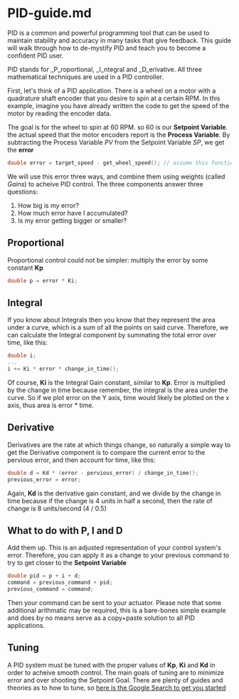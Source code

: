 # PID-guide.md

PID is a common and powerful programming tool that can be used to maintain stability and accuracy in many tasks that give feedback. This guide will walk through how to de-mystify PID and teach you to become a confident PID user.

PID stands for _P_roportional, _I_ntegral and _D_erivative. All three mathematical techniques are used in a PID controller.

First, let's think of a PID application. There is a wheel on a motor with a quadrature shaft encoder that you desire to spin at a certain RPM. In this example, imagine you have already written the code to get the speed of the motor by reading the encoder data.

The goal is for the wheel to spin at 60 RPM. so 60 is our **Setpoint Variable**. the actual speed that the motor encoders report is the **Process Variable**. By subtracting the Process Variable _PV_ from the Setpoint Variable _SP_, we get the **error**

```c++
double error = target_speed - get_wheel_speed(); // assume this function has been written and returns motor speed in RPM
```

We will use this error three ways, and combine them using weights (called _Gains_) to acheive PID control. The three components answer three questions:

1. How big is my error?
2. How much error have I accumulated?
3. Is my error getting bigger or smaller?

## Proportional

Proportional control could not be simpler: multiply the error by some constant **Kp**

```c++
double p = error * Ki;
```

## Integral

If you know about Integrals then you know that they represent the area under a curve, which is a sum of all the points on said curve. Therefore, we can calculate the Integral component by summating the total error over time, like this:

```C++
double i;
...
i += Ki * error * change_in_time();
```

Of course, **Ki** is the Integral Gain constant, similar to **Kp**. Error is multiplied by the change in time because remember, the integral is the area under the curve. So if we plot error on the Y axis, time would likely be plotted on the x axis, thus area is error \* time.

## Derivative

Derivatives are the rate at which things change, so naturally a simple way to get the Derivative component is to compare the current error to the pervious error, and then account for time, like this:

```C++
double d = Kd * (error - pervious_error) / change_in_time();
previous_error = error;
```

Again, **Kd** is the derivative gain constant, and we divide by the change in time because if the change is 4 units in half a second, then the rate of change is 8 units/second (4 / 0.5)

## What to do with P, I and D

Add them up. This is an adjusted representation of your control system's error. Therefore, you can apply it as a change to your previous command to try to get closer to the **Setpoint Variable**

```c++
double pid = p + i + d;
command = previous_command + pid;
previous_command = command;
```

Then your command can be sent to your actuator. Please note that some additional arithmatic may be required, this is a bare-bones simple example and does by no means serve as a copy+paste solution to all PID applications.

## Tuning

A PID system must be tuned with the proper values of **Kp**, **Ki** and **Kd** in order to acheive smooth control. The main goals of tuning are to minimize error and over shooting the Setpoint Goal. There are plenty of guides and theories as to how to tune, so [here is the Google Search to get you started](https://www.google.com/search?sxsrf=ALeKk03hzusA-DgWl--WkfRhsvZIQFNCXg%3A1584985643367\&ei=K\_Z4Xr7oFerB\_QaC8JWoCA\&q=how+to+tune+a+PID+loop\&oq=how+to+tune+a+PID+loop\&gs\_l=psy-ab.3..0j0i22i30l8.357490.364912..365211...2.3..2.117.2696.31j1......0....1..gws-wiz.....10..0i71j0i67j0i10j35i362i39j35i39j0i273j0i131.R09JRmXVhGI\&ved=0ahUKEwj-qfzRk7HoAhXqYN8KHQJ4BYUQ4dUDCAs\&uact=5)
